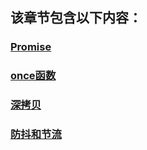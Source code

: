 
  ## 该章节包含以下内容：
  
  
  ### [Promise](Promise.md)

  
  ### [once函数](once函数.md)

  
  ### [深拷贝](深拷贝.md)

  
  ### [防抖和节流](防抖和节流.md)

  